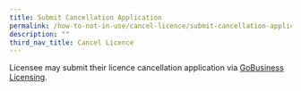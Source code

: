 ```yaml
---
title: Submit Cancellation Application
permalink: /how-to-not-in-use/cancel-licence/submit-cancellation-application/
description: ""
third_nav_title: Cancel Licence
---
```


Licensee may submit their licence cancellation application via <a href="https://licence1.business.gov.sg/feportal/web/frontier/home">GoBusiness Licensing</a>.